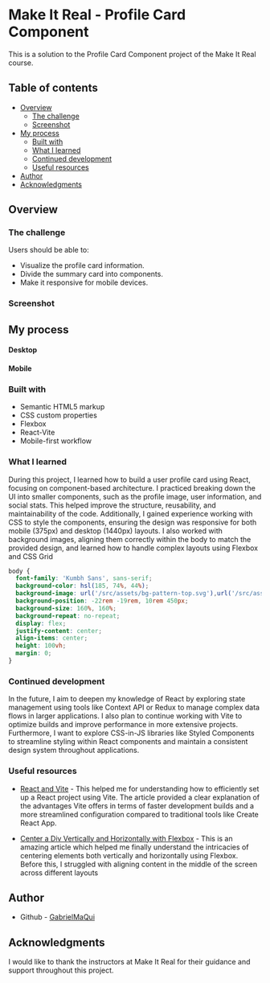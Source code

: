 # Make It Real - Profile Card Component

This is a solution to the Profile Card Component project of the Make It Real course.

## Table of contents

- [Overview](#overview)
  - [The challenge](#the-challenge)
  - [Screenshot](#screenshot)
- [My process](#my-process)
  - [Built with](#built-with)
  - [What I learned](#what-i-learned)
  - [Continued development](#continued-development)
  - [Useful resources](#useful-resources)
- [Author](#author)
- [Acknowledgments](#acknowledgments)

## Overview

### The challenge

Users should be able to:

- Visualize the profile card information.
- Divide the summary card into components.
- Make it responsive for mobile devices.

### Screenshot

## My process
#### Desktop


#### Mobile



### Built with

- Semantic HTML5 markup
- CSS custom properties
- Flexbox
- React-Vite
- Mobile-first workflow

### What I learned

During this project, I learned how to build a user profile card using React, focusing on component-based architecture. I practiced breaking down the UI into smaller components, such as the profile image, user information, and social stats. This helped improve the structure, reusability, and maintainability of the code. Additionally, I gained experience working with CSS to style the components, ensuring the design was responsive for both mobile (375px) and desktop (1440px) layouts. I also worked with background images, aligning them correctly within the body to match the provided design, and learned how to handle complex layouts using Flexbox and CSS Grid

```css
body {
  font-family: 'Kumbh Sans', sans-serif;
  background-color: hsl(185, 74%, 44%);
  background-image: url('/src/assets/bg-pattern-top.svg'),url('/src/assets/bg-pattern-bottom.svg') ;
  background-position: -22rem -19rem, 10rem 450px;
  background-size: 160%, 160%;
  background-repeat: no-repeat;
  display: flex;
  justify-content: center;
  align-items: center;
  height: 100vh;
  margin: 0;
}

```
### Continued development

In the future, I aim to deepen my knowledge of React by exploring state management using tools like Context API or Redux to manage complex data flows in larger applications. I also plan to continue working with Vite to optimize builds and improve performance in more extensive projects. Furthermore, I want to explore CSS-in-JS libraries like Styled Components to streamline styling within React components and maintain a consistent design system throughout applications.

### Useful resources

- [React and Vite](https://carlosazaustre.es/react-vite) - This helped me for understanding how to efficiently set up a React project using Vite. The article provided a clear explanation of the advantages Vite offers in terms of faster development builds and a more streamlined configuration compared to traditional tools like Create React App.

- [Center a Div Vertically and Horizontally with Flexbox](https://www.freecodecamp.org/espanol/news/centrar-en-html-div-con-css/) - This is an amazing article which helped me finally understand the intricacies of centering elements both vertically and horizontally using Flexbox. Before this, I struggled with aligning content in the middle of the screen across different layouts

## Author

- Github - [GabrielMaQui](https://github.com/GabrielMaQui)

## Acknowledgments

I would like to thank the instructors at Make It Real for their guidance and support throughout this project.
